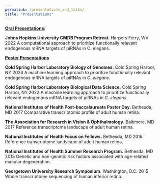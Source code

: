 ```yaml
---
permalink: /presentations_and_talks/
title: "Presentations"
---
```

<p><b><u>Oral Presentations</u></b>/<p>
<p><b>Johns Hopkins University CMDB Program Retreat.</b> Harpers Ferry, WV 2022
A computational approach to prioritize functionally relevant endogenous mRNA targets of piRNAs in C. elegans.</p>

<p><b><u>Poster Presentations</u></b></p>
<p><b>Cold Spring Harbor Laboratory Biology of Genomes.</b> Cold Spring Harbor, NY 2023
A machine learning approach to prioritize functionally relevant endogenous mRNA targets of piRNAs in <i>C.
elegans</i>.</p>
<p><b>Cold Spring Harbor Laboratory Biological Data Science.</b> Cold Spring Harbor, NY 2022
A machine learning approach to prioritize functionally relevant endogenous mRNA targets of piRNAs in <i>C. elegans</i>.</p>
<p><b>National Institutes of Health Post-baccalaureate Poster Day.</b> Bethesda, MD 2017
Comparative transcriptomic profile of adult human retina.</p>
<p><b>The Association for Research in Vision & Ophthalmology.</b> Baltimore, MD 2017
Reference transcriptome landscape of adult human retina.</p>
<p><b>National Institutes of Health Focus on Fellows.</b> Bethesda, MD 2016
Reference transcriptome landscape of adult human retina.</p>
<p><b>National Institutes of Health Summer Research Program.</b> Bethesda, MD 2015
Genetic and non-genetic risk factors associated with age-related macular degeneration.</p>
<p><b>Georgetown University Research Symposium.</b> Washington, D.C. 2015
Whole transcriptome sequencing of human inferior retina.</p>
